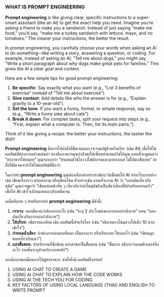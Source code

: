 ### WHAT IS PROMPT ENGINEERING 

**Prompt engineering** is like giving clear, specific instructions to a super-smart assistant (like an AI) to get the exact help you need. Imagine you’re asking a friend to make you a sandwich. Instead of just saying “make me food,” you’d say, “make me a turkey sandwich with lettuce, mayo, and no tomatoes.” The clearer your instructions, the better the result.

In prompt engineering, you carefully choose your words when asking an AI to do something—like writing a story, answering a question, or coding. For example, instead of asking an AI, “Tell me about dogs,” you might say, “Write a short paragraph about why dogs make great pets for families.” This gives the AI a clear goal and context.

Here are a few simple tips for good prompt engineering:

1. **Be specific**: Say exactly what you want (e.g., “List 3 benefits of exercise” instead of “Tell me about exercise”).
2. **Give context**: Add details like who the answer is for (e.g., “Explain gravity to a 10-year-old”).
3. **Set the tone**: If you want a funny, formal, or simple response, say so (e.g., “Write a funny joke about cats”).
4. **Break it down**: For complex tasks, split your request into steps (e.g., “First, explain what a computer is. Then, list its main parts.”).

Think of it like giving a recipe: the better your instructions, the tastier the dish!

**Prompt engineering** คือการให้คำสั่งที่ชัดเจนและเจาะจงแก่ผู้ช่วยอัจฉริยะ (เช่น AI) เพื่อให้ได้ผลลัพธ์ที่ต้องการอย่างแม่นยำ ลองนึกภาพว่าคุณกำลังขอให้เพื่อนทำแซนด์วิชให้คุณ แทนที่จะพูดแค่ว่า “ทำอาหารให้หน่อย” คุณจะบอกว่า “ทำแซนด์วิชไก่งวงใส่ผักกาดและมายองเนส ไม่ใส่มะเขือเทศ” คำสั่งที่ชัดเจนจะทำให้ได้ผลลัพธ์ที่ดีกว่า

ในการทำ **prompt engineering** คุณต้องเลือกคำอย่างระมัดระวังเมื่อขอให้ AI ทำอะไรบางอย่าง เช่น เขียนเรื่องราว ตอบคำถาม หรือเขียนโค้ด ตัวอย่างเช่น แทนที่จะถาม AI ว่า “บอกฉันเกี่ยวกับสุนัข” คุณอาจพูดว่า “เขียนย่อหน้าสั้น ๆ เกี่ยวกับว่าทำไมสุนัขถึงเป็นสัตว์เลี้ยงที่ดีสำหรับครอบครัว” เพื่อให้ AI เข้าใจเป้าหมายและบริบทชัดเจน

เคล็ดลับง่าย ๆ สำหรับการทำ **prompt engineering** มีดังนี้:

1. **เจาะจง**: บอกชัดเจนว่าต้องการอะไร (เช่น “ระบุ 3 ประโยชน์ของการออกกำลังกาย” แทน “บอกฉันเกี่ยวกับการออกกำลังกาย”)
2. **ให้บริบท**: เพิ่มรายละเอียด เช่น ผลลัพธ์นี้สำหรับใคร (เช่น “อธิบายแรงโน้มถ่วงให้เด็ก 10 ขวบเข้าใจ”)
3. **กำหนดน้ำเสียง**: ถ้าต้องการคำตอบที่ตลก เป็นทางการ หรือเรียบง่าย ให้บอกไว้ (เช่น “เขียนมุกตลกเกี่ยวกับแมว”)
4. **แบ่งขั้นตอน**: สำหรับงานที่ซับซ้อน แบ่งคำขอเป็นขั้นตอน (เช่น “ขั้นแรก อธิบายว่าคอมพิวเตอร์คืออะไร จากนั้นระบุส่วนประกอบหลัก”)

ลองนึกภาพเหมือนการให้สูตรอาหาร: คำสั่งยิ่งดี ผลลัพธ์ยิ่งอร่อย!


1. USING AI CHAT TO CREATE A GAME
2. USING AI CHAT TO EXPLAIN HOW THE CODE WORKS
3. USING AI THE TECH YOU FOR CODING
4. KEY FACTORS OF USING LOCAL LANGUAGE (THAI) AND ENGLISH TO WRITE PROMPT




